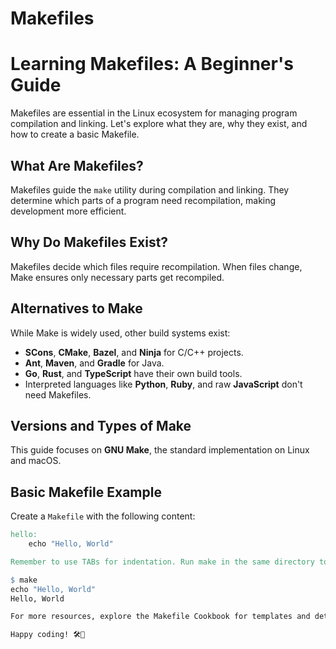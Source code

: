 # Makefiles
# Learning Makefiles: A Beginner's Guide

Makefiles are essential in the Linux ecosystem for managing program compilation and linking. Let's explore what they are, why they exist, and how to create a basic Makefile.

## What Are Makefiles?

Makefiles guide the `make` utility during compilation and linking. They determine which parts of a program need recompilation, making development more efficient.

## Why Do Makefiles Exist?

Makefiles decide which files require recompilation. When files change, Make ensures only necessary parts get recompiled.

## Alternatives to Make

While Make is widely used, other build systems exist:
- **SCons**, **CMake**, **Bazel**, and **Ninja** for C/C++ projects.
- **Ant**, **Maven**, and **Gradle** for Java.
- **Go**, **Rust**, and **TypeScript** have their own build tools.
- Interpreted languages like **Python**, **Ruby**, and raw **JavaScript** don't need Makefiles.

## Versions and Types of Make

This guide focuses on **GNU Make**, the standard implementation on Linux and macOS.

## Basic Makefile Example

Create a `Makefile` with the following content:

```makefile
hello:
    echo "Hello, World"

Remember to use TABs for indentation. Run make in the same directory to see the output:

$ make
echo "Hello, World"
Hello, World

For more resources, explore the Makefile Cookbook for templates and detailed comments.

Happy coding! 🛠️🌟

